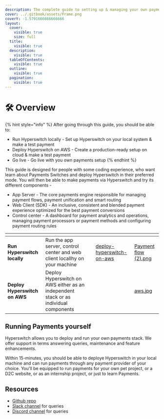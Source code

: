 ```yaml
---
description: The complete guide to setting up & managing your own payments switch
cover: ../.gitbook/assets/Frame.png
coverY: -1.5791666666666666
layout:
  cover:
    visible: true
    size: full
  title:
    visible: true
  description:
    visible: true
  tableOfContents:
    visible: true
  outline:
    visible: true
  pagination:
    visible: true
---
```


# 🛠 Overview

{% hint style="info" %}
After going through this guide, you should be able to:

* Run Hyperswitch locally - Set up Hyperswitch on your local system & make a test payment
* Deploy Hyperswitch on AWS - Create a production-ready setup on cloud & make a test payment
* Go live - Go live with you own payments setup
{% endhint %}

This guide is designed for people with some coding experience, who want learn about Payments Switches and deploy Hyperswitch in their preferred mode. You will then be able to make payments via Hyperswitch and try its different components -&#x20;

* App Server - The core payments engine responsible for managing payment flows, payment unification and smart routing &#x20;
* Web Client (SDK) - An inclusive, consistent and blended payment experience optimized for the best payment conversions
* Control center - A dashboard for payment analytics and operations, managing payment processors or payment methods and configuring payment routing rules

<table data-card-size="large" data-view="cards"><thead><tr><th></th><th></th><th></th><th data-hidden data-card-target data-type="content-ref"></th><th data-hidden data-card-cover data-type="files"></th></tr></thead><tbody><tr><td><strong>Run Hyperswitch locally</strong></td><td>Run the app server, control center and web client locallhy on your machine</td><td></td><td><a href="deploy-hyperswitch-on-aws/">deploy-hyperswitch-on-aws</a></td><td><a href="../.gitbook/assets/Payment flow (2).png">Payment flow (2).png</a></td></tr><tr><td><strong>Deploy Hyperswitch on AWS</strong></td><td>Deploy Hyperswitch on AWS either as an independent stack or as individual components</td><td></td><td></td><td><a href="../.gitbook/assets/aws.jpg">aws.jpg</a></td></tr></tbody></table>

## **Running Payments yourself**

Hyperswitch allows you to deploy and run your own payments stack. We offer support in terms answering queries, maintenance and feature enhancements.

Within 15-minutes, you should be able to deploye Hyperswitch in your local machine and can run payments through any payment provider of your choice. You'll be equipped to run payments for your own pet project, or a D2C website, or as an internship project, or just to learn Payments.

## **Resources**

* [Github repo](https://github.com/juspay/hyperswitch)
* [Slack channel](https://hyperswitch-io.slack.com/join/shared\_invite/zt-1k6cz4lee-SAJzhz6bjmpp4jZCDOtOIg) for queries
* [Discord channel](https://discord.com/invite/wJZ7DVW8mm) for queries
